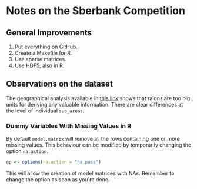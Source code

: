 # Notes on the Sberbank Competition

## General Improvements

1. Put everything on GitHub.
2. Create a Makefile for R.
3. Use sparse matrices.
4. Use HDF5, also in R.


## Observations on the dataset

The geographical analysis available in [this link](https://www.kaggle.com/jtremoureux/map-visualizations-with-external-shapefile) shows that raions are too big units for deriving any valuable information. There are clear differences at the level of individual `sub_areas`.

### Dummy Variables With Missing Values in R

By default `model.matrix` will remove all the rows containing one or more missing values. This behaviour can be modified by temporarily changing the option `na.action`.

```r
op <- options(na.action = "na.pass")
```

This will allow the creation of model matrices with NAs. Remember to change the option as soon as you're done.

